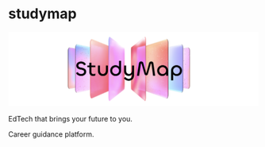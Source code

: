 # studymap

![alt text](https://github.com/ArtemIlinn/studymap/blob/main/sm.png)

EdTech that brings your future to you.

Career guidance platform.
